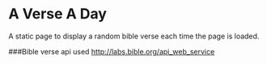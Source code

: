 # A Verse A Day
A static page to display a random bible verse each time the page is loaded.


###Bible verse api used
http://labs.bible.org/api_web_service


